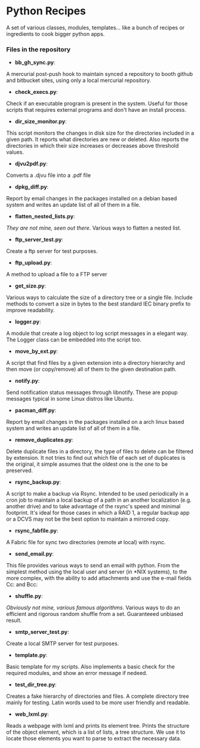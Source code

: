 # Python Recipes

A set of various classes, modules, templates... like a bunch of recipes or
ingredients to cook bigger python apps.


### Files in the repository

* **bb_gh_sync.py**:

 A mercurial post-push hook to maintain synced a repository to booth github and
 bitbucket sites, using only a local mercurial repository.

* **check_execs.py**:

 Check if an executable program is present in the system. Useful for those
 scripts that requires external programs and don't have an install process.

* **dir_size_monitor.py**:

 This script monitors the changes in disk size for the directories included in
 a given path. It reports what directories are new or deleted. Also reports the
 directories in which their size increases or decreases above threshold values.

* **djvu2pdf.py**:

 Converts a .djvu file into a .pdf file

* **dpkg_diff.py**:

 Report by email changes in the packages installed on a debian based system and
 writes an update list of all of them in a file.

* **flatten_nested_lists.py**:

 *They are not mine, seen out there*. Various ways to flatten a nested list.

* **ftp_server_test.py**:

 Create a ftp server for test purposes.

* **ftp_upload.py**:

 A method to upload a file to a FTP server

* **get_size.py**:

 Various ways to calculate the size of a directory tree or a single file.
 Include methods to convert a size in bytes to the best standard IEC binary
 prefix to improve readability.

* **logger.py**:

 A module that create a log object to log script messages in a elegant way.
 The Logger class can be embedded into the script too.

* **move_by_ext.py**:

 A script that find files by a given extension into a directory hierarchy and
 then move (or copy/remove) all of them to the given destination path.

* **notify.py**:

 Send notification status messages through libnotify. These are popup messages
 typical in some Linux distros like Ubuntu.

* **pacman_diff.py**:

 Report by email changes in the packages installed on a arch linux based system
 and writes an update list of all of them in a file.

* **remove_duplicates.py**:

 Delete duplicate files in a directory, the type of files to delete can be
 filtered by extension. It not tries to find out which file of each set of
 duplicates is the original, it simple assumes that the oldest one is the one to
 be preserved.

* **rsync_backup.py**:

 A script to make a backup via Rsync. Intended to be used periodically in a cron
 job to maintain a local backup of a path in an another localization (e.g.
 another drive) and to take advantage of the rsync's speed and minimal
 footprint. It's ideal for those cases in which a RAID 1, a regular backup app
 or a DCVS may not be the best option to maintain a mirrored copy.

* **rsync_fabfile.py**:

 A Fabric file for sync two directories (remote ⇄ local) with rsync.

* **send_email.py**:

 This file provides various ways to send an email with python. From the simplest
 method using the local user and server (in *NIX systems), to the more complex,
 with the ability to add attachments and use the e-mail fields Cc: and Bcc:

* **shuffle.py**:

 *Obviously not mine, various famous algorithms*. Various ways to do an
 efficient and rigorous random shuffle from a set. Guaranteeed unbiased result.

* **smtp_server_test.py**:

 Create a local SMTP server for test purposes.

* **template.py**:

 Basic template for my scripts. Also implements a basic check for the required
 modules, and show an error message if nedeed.

* **test_dir_tree.py**:

 Creates a fake hierarchy of directories and files.  A complete directory tree
 mainly for testing. Latin words used to be more user friendly and readable.

* **web_lxml.py**:

 Reads a webpage with lxml and prints its element tree. Prints the structure of
 the object element, which is a list of lists, a tree structure. We use it to
 locate those elements you want to parse to extract the necessary data.
